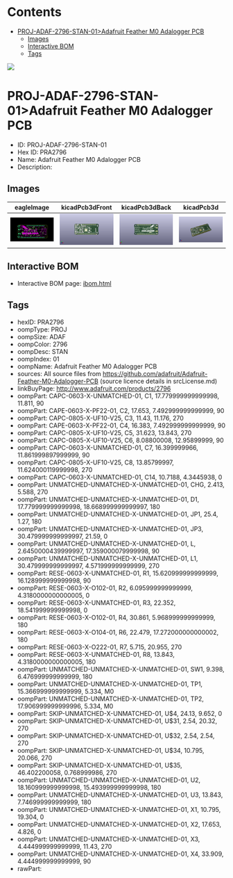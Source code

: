 



Contents
========

* [PROJ-ADAF-2796-STAN-01>Adafruit Feather M0 Adalogger PCB](#proj-adaf-2796-stan-01adafruit-feather-m0-adalogger-pcb)
	* [Images](#images)
	* [Interactive BOM](#interactive-bom)
	* [Tags](#tags)
  
![][im]
# PROJ-ADAF-2796-STAN-01>Adafruit Feather M0 Adalogger PCB

- ID: PROJ-ADAF-2796-STAN-01
- Hex ID: PRA2796
- Name: Adafruit Feather M0 Adalogger PCB
- Description: 

## Images
  
  

|eagleImage|kicadPcb3dFront|kicadPcb3dBack|kicadPcb3d|
| :---: | :---: | :---: | :---: |
|[![eagleImage](eagleImage_140.png)](eagleImage_600.png)|[![kicadPcb3dFront](kicadPcb3dFront_140.png)](kicadPcb3dFront_600.png)|[![kicadPcb3dBack](kicadPcb3dBack_140.png)](kicadPcb3dBack_600.png)|[![kicadPcb3d](kicadPcb3d_140.png)](kicadPcb3d_600.png)|

## Interactive BOM

- Interactive BOM page: [ibom.html](kicad/bom/ibom.html)

## Tags

- hexID: PRA2796
- oompType: PROJ
- oompSize: ADAF
- oompColor: 2796
- oompDesc: STAN
- oompIndex: 01
- oompName: Adafruit Feather M0 Adalogger PCB
- sources: All source files from https://github.com/adafruit/Adafruit-Feather-M0-Adalogger-PCB (source licence details in srcLicense.md)
- linkBuyPage: http://www.adafruit.com/products/2796
- oompPart: CAPC-0603-X-UNMATCHED-01, C1, 17.779999999999998, 11.811, 90
- oompPart: CAPE-0603-X-PF22-01, C2, 17.653, 7.492999999999999, 90
- oompPart: CAPC-0805-X-UF10-V25, C3, 11.43, 11.176, 270
- oompPart: CAPE-0603-X-PF22-01, C4, 16.383, 7.492999999999999, 90
- oompPart: CAPC-0805-X-UF10-V25, C5, 31.623, 13.843, 270
- oompPart: CAPC-0805-X-UF10-V25, C6, 8.08800008, 12.95899999, 90
- oompPart: CAPC-0603-X-UNMATCHED-01, C7, 16.399999966, 11.861999897999999, 90
- oompPart: CAPC-0805-X-UF10-V25, C8, 13.85799997, 11.624000119999998, 270
- oompPart: CAPC-0603-X-UNMATCHED-01, C14, 10.7188, 4.3445938, 0
- oompPart: UNMATCHED-UNMATCHED-X-UNMATCHED-01, CHG, 2.413, 5.588, 270
- oompPart: UNMATCHED-UNMATCHED-X-UNMATCHED-01, D1, 17.779999999999998, 18.668999999999997, 180
- oompPart: UNMATCHED-UNMATCHED-X-UNMATCHED-01, JP1, 25.4, 1.27, 180
- oompPart: UNMATCHED-UNMATCHED-X-UNMATCHED-01, JP3, 30.479999999999997, 21.59, 0
- oompPart: UNMATCHED-UNMATCHED-X-UNMATCHED-01, L, 2.6450000439999997, 17.359000079999998, 90
- oompPart: UNMATCHED-UNMATCHED-X-UNMATCHED-01, L1, 30.479999999999997, 4.571999999999999, 270
- oompPart: RESE-0603-X-UNMATCHED-01, R1, 15.620999999999999, 16.128999999999998, 90
- oompPart: RESE-0603-X-O102-01, R2, 6.095999999999999, 4.3180000000000005, 0
- oompPart: RESE-0603-X-UNMATCHED-01, R3, 22.352, 18.541999999999998, 0
- oompPart: RESE-0603-X-O102-01, R4, 30.861, 5.968999999999999, 180
- oompPart: RESE-0603-X-O104-01, R6, 22.479, 17.272000000000002, 180
- oompPart: RESE-0603-X-O222-01, R7, 5.715, 20.955, 270
- oompPart: RESE-0603-X-UNMATCHED-01, R8, 13.843, 4.3180000000000005, 180
- oompPart: UNMATCHED-UNMATCHED-X-UNMATCHED-01, SW1, 9.398, 6.476999999999999, 180
- oompPart: UNMATCHED-UNMATCHED-X-UNMATCHED-01, TP1, 15.366999999999999, 5.334, M0
- oompPart: UNMATCHED-UNMATCHED-X-UNMATCHED-01, TP2, 17.906999999999996, 5.334, M0
- oompPart: SKIP-UNMATCHED-X-UNMATCHED-01, U$4, 24.13, 9.652, 0
- oompPart: SKIP-UNMATCHED-X-UNMATCHED-01, U$31, 2.54, 20.32, 270
- oompPart: SKIP-UNMATCHED-X-UNMATCHED-01, U$32, 2.54, 2.54, 270
- oompPart: SKIP-UNMATCHED-X-UNMATCHED-01, U$34, 10.795, 20.066, 270
- oompPart: SKIP-UNMATCHED-X-UNMATCHED-01, U$35, 46.402200058, 0.768999986, 270
- oompPart: UNMATCHED-UNMATCHED-X-UNMATCHED-01, U2, 18.160999999999998, 15.493999999999998, 180
- oompPart: UNMATCHED-UNMATCHED-X-UNMATCHED-01, U3, 13.843, 7.746999999999999, 180
- oompPart: UNMATCHED-UNMATCHED-X-UNMATCHED-01, X1, 10.795, 19.304, 0
- oompPart: UNMATCHED-UNMATCHED-X-UNMATCHED-01, X2, 17.653, 4.826, 0
- oompPart: UNMATCHED-UNMATCHED-X-UNMATCHED-01, X3, 4.444999999999999, 11.43, 270
- oompPart: UNMATCHED-UNMATCHED-X-UNMATCHED-01, X4, 33.909, 4.444999999999999, 90
- rawPart: 



[im]: kicadPcb3d_450.png
